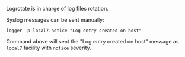 Logrotate is in charge of log files rotation.

Syslog messages can be sent manually:

```
logger -p local7.notice "Log entry created on host"
```

Command above will sent the "Log entry created on host" message as `local7` facility with `notice` severity.

